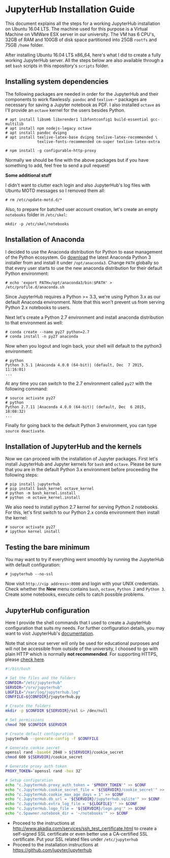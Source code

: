 # JupyterHub Installation Guide

This document explains all the steps for a working JupyterHub installation on Ubuntu 16.04 LTS. The machine used for this purpose is a Virtual Machine on VMWare ESX server in our university. The VM has 6 CPU's, 32GB of RAM and 100GB of disk space partitioned into 25GB `rootfs` and 75GB `/home` folder.

After installing Ubuntu 16.04 LTS x86_64, here's what I did to create a fully working JupyterHub server. All the steps below are also available through a set `bash` scripts in this repository's `scripts` folder.

## Installing system dependencies

The following packages are needed in order for the JupyterHub and their components to work flawlessly. `pandoc` and `texlive-*` packages are necessary for saving a Jupyter notebook as PDF. I also installed `octave` as I'll provide an `octave` kernel for the users besides Python.
```
# apt install libsm6 libxrender1 libfontconfig1 build-essential gcc-multilib
# apt install npm nodejs-legacy octave
# apt install pandoc dvipng
# apt install texlive-latex-base dvipng texlive-latex-recommended \
              texlive-fonts-recommended cm-super texlive-latex-extra

# npm install -g configurable-http-proxy
```

Normally we should be fine with the above packages but if you have something to add, feel free to send a pull request!

**Some additional stuff**

I didn't want to clutter each login and also JupyterHub's log files with Ubuntu MOTD messages so I removed them all:
```
# rm /etc/update-motd.d/*
```

Also, to prepare for batched user account creation, let's create an empty `notebooks` folder in `/etc/skel`:
```
mkdir -p /etc/skel/notebooks
```

## Installation of Anaconda

I decided to use the Anaconda distribution for Python to ease management of the Python ecosystem. Go [download](https://www.continuum.io/downloads) the latest Anaconda Python 3 installer from  and install it under `/opt/anaconda3`. Change `PATH` globally so that every user starts to use the new anaconda distribution for their default Python environment:
```
# echo 'export PATH=/opt/anaconda3/bin:$PATH' > /etc/profile.d/anaconda.sh
```

Since JupyterHub requires a Python >= 3.3, we're using Python 3.x as our default Anaconda environment. Note that this won't prevent us from serving Python 2.x notebooks to users.

Next let's create a Python 2.7 environment and install anaconda distribution to that environment as well:
```
# conda create --name py27 python=2.7
# conda install -n py27 anaconda
```

Now when you logout and login back, your shell will default to the python3 environment:
```
# python
Python 3.5.1 |Anaconda 4.0.0 (64-bit)| (default, Dec  7 2015, 11:16:01) 
...
```

At any time you can switch to the 2.7 environment called `py27` with the following command:
```
# source activate py27
# python
Python 2.7.11 |Anaconda 4.0.0 (64-bit)| (default, Dec  6 2015, 18:08:32) 
...
```

Finally for going back to the default Python 3 environment, you can type `source deactivate`.

## Installation of JupyterHub and the kernels

Now we can proceed with the installation of Jupyter packages. First let's install JupyterHub and Jupyter kernels for `bash` and `octave`. Please be sure that you are in the default Python 3.x environment before proceeding the following steps:
```
# pip install jupyterhub
# pip install bash_kernel octave_kernel
# python -m bash_kernel.install
# python -m octave_kernel.install
```

We also need to install python 2.7 kernel for serving Python 2 notebooks. For this, let's first switch to our Python 2.x conda environment then install the kernel:
```
# source activate py27
# ipython kernel install
```

## Testing the bare minimum

You may want to try if everything went smoothly by running the JupyterHub with default configuration:
```
# jupyterhub --no-ssl
```

Now visit `http://<ip address>:8000` and login with your UNIX credentials. Check whether the **New** menu contains `bash`, `octave`, `Python 2` and `Python 3`. Create some notebooks, execute cells to catch possible problems.

## JupyterHub configuration

Here I provide the shell commands that I used to create a JupyterHub configuration that suits my needs. For further configuration details, you may want to visit JupyterHub's [documentation](https://jupyterhub.readthedocs.io/en/latest/getting-started.html).

Note that since our server will only be used for educational purposes and will not be accessible from outside of the university, I choosed to go with plain HTTP which is normally **not recommended**. For supporting HTTPS, please [check here](https://jupyterhub.readthedocs.io/en/latest/getting-started.html#ssl-encryption).
```bash
#!/bin/bash

# Set the files and the folders
CONFDIR="/etc/jupyterhub"
SERVDIR="/srv/jupyterhub"
LOGFILE="/var/log/jupyterhub.log"
CONFFILE=${CONFDIR}/jupyterhub.py

# Create the folders
mkdir -p $CONFDIR ${SERVDIR}/ssl &> /dev/null

# Set permissions
chmod 700 $CONFDIR $SERVDIR

# Create default configuration
jupyterhub --generate-config -f $CONFFILE

# Generate cookie secret
openssl rand -base64 2048 > ${SERVDIR}/cookie_secret
chmod 600 ${SERVDIR}/cookie_secret

# Generate proxy auth token
PROXY_TOKEN=`openssl rand -hex 32`

# Setup configuration
echo "c.JupyterHub.proxy_auth_token = '$PROXY_TOKEN'" >> $CONF
echo "c.JupyterHub.cookie_secret_file = '${SERVDIR}/cookie_secret'" >> $CONF
echo "c.JupyterHub.cookie_max_age_days = 1" >> $CONF
echo "c.JupyterHub.db_url = '${SERVDIR}/jupyterhub.sqlite'" >> $CONF
echo "c.JupyterHub.extra_log_file = '${LOGFILE}'" >> $CONF
echo "c.JupyterHub.logo_file = '${SERVDIR}/logo.png'" >> $CONF
echo "c.Spawner.notebook_dir = '~/notebooks'" >> $CONF
```

 - Proceed to the instructions at http://www.akadia.com/services/ssh_test_certificate.html to create a self-signed SSL certificate or even better use a CA-certified SSL certificate. Put your SSL related files under `/etc/jupyterhub`
 - Proceed to the installation instructions at https://github.com/jupyter/jupyterhub
